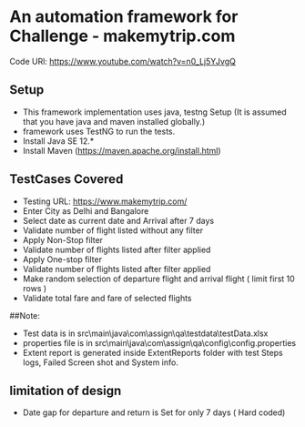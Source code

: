# An automation framework for Challenge - makemytrip.com
Code URl: https://www.youtube.com/watch?v=n0_Lj5YJvgQ

## Setup
* This framework implementation uses java, testng
Setup (It is assumed that you have java and maven installed globally.)
* framework uses TestNG to run the tests.
* Install Java SE 12.*
* Install Maven (https://maven.apache.org/install.html)


## TestCases Covered
* Testing URL: https://www.makemytrip.com/
* Enter City as Delhi and Bangalore
* Select date as current date and Arrival after 7 days
* Validate number of flight listed without any filter
* Apply Non-Stop filter
* Validate number of flights listed after filter applied
* Apply One-stop filter
* Validate number of flights listed after filter applied
* Make random selection of departure flight and arrival flight ( limit first 10 rows )
* Validate total fare and fare of selected flights


##Note:
* Test data is in src\main\java\com\assign\qa\testdata\testData.xlsx
* properties file is in src\main\java\com\assign\qa\config\config.properties
* Extent report is generated inside ExtentReports folder with test Steps logs, Failed Screen shot and System info.

## limitation of design
* Date gap for departure and return is Set for only 7 days ( Hard coded)
